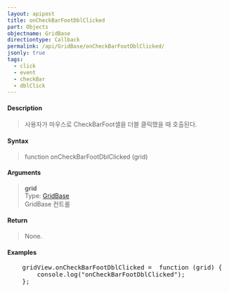 ```yaml
---
layout: apipost
title: onCheckBarFootDblClicked
part: Objects
objectname: GridBase
directiontype: Callback
permalink: /api/GridBase/onCheckBarFootDblClicked/
jsonly: true
tags:
  - click
  - event
  - checkBar
  - dblClick
---
```



#### Description

> 사용자가 마우스로 CheckBarFoot셀을 더블 클릭했을 때 호출된다.  

#### Syntax

> function onCheckBarFootDblClicked (grid)  

#### Arguments

> **grid**  
> Type: [GridBase](/api/GridBase/)  
> GridBase 컨트롤  

#### Return

> None.  

#### Examples 

<pre class="prettyprint">
    gridView.onCheckBarFootDblClicked =  function (grid) {
        console.log("onCheckBarFootDblClicked");
    };
</pre>

